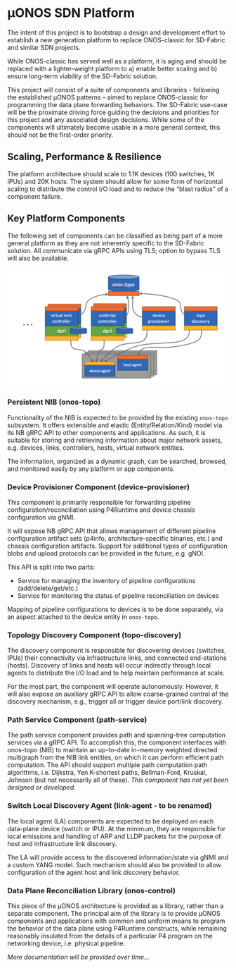 # µONOS SDN Platform

The intent of this project is to bootstrap a design and development effort to establish a new generation platform to replace ONOS-classic 
for SD-Fabric and similar SDN projects.

While ONOS-classic has served well as a platform, it is aging and should be replaced with a lighter-weight platform to a) enable better 
scaling and b) ensure long-term viability of the SD-Fabric solution.

This project will consist of a suite of components and libraries - following the established µONOS patterns – aimed to replace ONOS-classic 
for programming the data plane forwarding behaviors. The SD-Fabric use-case will be the proximate driving force guiding the decisions and 
priorities for this project and any associated design decisions. While some of the components will ultimately become usable in a more general 
context, this should not be the first-order priority.

## Scaling, Performance & Resilience
The platform architecture should scale to 1.1K devices (100 switches, 1K IPUs) and 20K hosts. The system should allow for some form of 
horizontal scaling to distribute the control I/O load and to reduce the “blast radius” of a component failure.

## Key Platform Components 
The following set of components can be classified as being part of a more general platform as they are not inherently specific to the SD-Fabric 
solution. All communicate via gRPC APIs using TLS; option to bypass TLS will also be available.

![Key µONOS Platform Components](micro-onos-components.png)

### Persistent NIB (onos-topo)
Functionality of the NIB is expected to be provided by the existing `onos-topo` subsystem. It offers extensible and elastic 
(Entity/Relation/Kind) model via its NB gRPC API to other components and applications. As such, it is suitable for storing and retrieving 
information about major network assets, e.g. devices, links, controllers, hosts, virtual network entities.

The information, organized as a dynamic graph, can be searched, browsed, and monitored easily by any platform or app components.

### Device Provisioner Component (device-provisioner)
This component is primarily responsible for forwarding pipeline configuration/reconciliation using P4Runtime and device chassis configuration via gNMI.

It will expose NB gRPC API that allows management of different pipeline configuration artifact sets (p4info, architecture-specific binaries, etc.) 
and chassis configuration artifacts. Support for additional types of configuration blobs and upload protocols can be provided in the future, e.g. gNOI.

This API is split into two parts:
*	Service for managing the inventory of pipeline configurations (add/delete/get/etc.)
*	Service for monitoring the status of pipeline reconciliation on devices

Mapping of pipeline configurations to devices is to be done separately, via an aspect attached to the device entity in `onos-topo`.

### Topology Discovery Component (topo-discovery)
The discovery component is responsible for discovering devices (switches, IPUs) their connectivity via infrastructure links,
and connected end-stations (hosts). Discovery of links and hosts will occur indirectly through local agents to distribute the I/O load and to
help maintain performance at scale.

For the most part, the component will operate autonomously. However, it will also expose an auxiliary gRPC API to allow coarse-grained control
of the discovery mechanism, e.g., trigger all or trigger device port/link discovery.

### Path Service Component (path-service)
The path service component provides path and spanning-tree computation services via a gRPC API. To accomplish this, the component interfaces
with onos-topo (NIB) to maintain an up-to-date in-memory weighted directed multigraph from the NIB link entities, on which it can perform 
efficient path computation. The API should support multiple path computation path algorithms, i.e. Dijkstra, Yen K-shortest paths, Bellman-Ford,
Kruskal, Johnson (but not necessarily all of these).   _This component has not yet been designed or developed._

### Switch Local Discovery Agent (link-agent - to be renamed) 
The local agent (LA) components are expected to be deployed on each data-plane device (switch or IPU). At the minimum, they are responsible for
local emissions and handling of ARP and LLDP packets for the purpose of host and infrastructure link discovery.

The LA will provide access to the discovered information/state via gNMI and a custom YANG model. Such mechanism should also be provided to allow
configuration of the agent host and link discovery behavior.

### Data Plane Reconciliation Library (onos-control)
This piece of the µONOS architecture is provided as a library, rather than a separate component. The principal aim of the library is to provide
µONOS components and applications with common and uniform means to program the behavior of the data plane using P4Runtime constructs,
while remaining reasonably insulated from the details of a particular P4 program on the networking device, i.e. physical pipeline.


_More documentation will be provided over time..._
